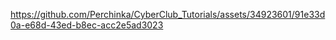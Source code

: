 https://github.com/Perchinka/CyberClub_Tutorials/assets/34923601/91e33d0a-e68d-43ed-b8ec-acc2e5ad3023

